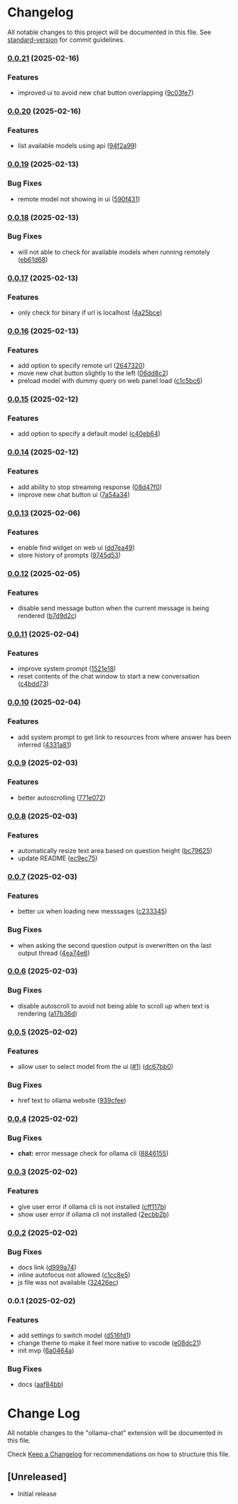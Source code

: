 # Changelog

All notable changes to this project will be documented in this file. See [standard-version](https://github.com/conventional-changelog/standard-version) for commit guidelines.

### [0.0.21](https://github.com/ashish10alex/vscode-ollama-chat/compare/v0.0.20...v0.0.21) (2025-02-16)


### Features

* improved ui to avoid new chat button overlapping ([9c03fe7](https://github.com/ashish10alex/vscode-ollama-chat/commit/9c03fe763c0e2349165522e1cf79d30d2658d7e2))

### [0.0.20](https://github.com/ashish10alex/vscode-ollama-chat/compare/v0.0.19...v0.0.20) (2025-02-16)


### Features

* list available models using api ([94f2a99](https://github.com/ashish10alex/vscode-ollama-chat/commit/94f2a9972f8b13353af699a51284857ba244b691))

### [0.0.19](https://github.com/ashish10alex/vscode-ollama-chat/compare/v0.0.18...v0.0.19) (2025-02-13)


### Bug Fixes

* remote model not showing in ui ([590f431](https://github.com/ashish10alex/vscode-ollama-chat/commit/590f4318e9a56da1c95f9ccd2fc20e75dc0d4084))

### [0.0.18](https://github.com/ashish10alex/vscode-ollama-chat/compare/v0.0.17...v0.0.18) (2025-02-13)


### Bug Fixes

* will not able to check for available models when running remotely ([eb61d68](https://github.com/ashish10alex/vscode-ollama-chat/commit/eb61d68cbf579970466d98f5930ce7c9c48d2624))

### [0.0.17](https://github.com/ashish10alex/vscode-ollama-chat/compare/v0.0.16...v0.0.17) (2025-02-13)


### Features

* only check for binary if url is localhost ([4a25bce](https://github.com/ashish10alex/vscode-ollama-chat/commit/4a25bcef60e0836c7751d7c5575005e05a258e32))

### [0.0.16](https://github.com/ashish10alex/vscode-ollama-chat/compare/v0.0.15...v0.0.16) (2025-02-13)


### Features

* add option to specify remote url ([2647320](https://github.com/ashish10alex/vscode-ollama-chat/commit/2647320e95781fa47e241546f9136809667a2ee5))
* move new chat button slightly to the left ([06dd8c2](https://github.com/ashish10alex/vscode-ollama-chat/commit/06dd8c2f6ac700a1ff7c09a71d81389ad324d2b8))
* preload model with dummy query on web panel load ([c1c5bc6](https://github.com/ashish10alex/vscode-ollama-chat/commit/c1c5bc68c5a8677a4d5916bdbf31b2f2811bc302))

### [0.0.15](https://github.com/ashish10alex/vscode-ollama-chat/compare/v0.0.14...v0.0.15) (2025-02-12)


### Features

* add option to specify a default model ([c40eb64](https://github.com/ashish10alex/vscode-ollama-chat/commit/c40eb64ef4d012377bf09db7b2fcaed849f6aa09))

### [0.0.14](https://github.com/ashish10alex/vscode-ollama-chat/compare/v0.0.13...v0.0.14) (2025-02-12)


### Features

* add ability to stop streaming response ([08d47f0](https://github.com/ashish10alex/vscode-ollama-chat/commit/08d47f0896d7a4c7036e080dd41ee0135a99f39e))
* improve new chat button ui ([7a54a34](https://github.com/ashish10alex/vscode-ollama-chat/commit/7a54a34415579265b3e68fab01ec165687ca57b9))

### [0.0.13](https://github.com/ashish10alex/vscode-ollama-chat/compare/v0.0.12...v0.0.13) (2025-02-06)


### Features

* enable find widget on web ui ([dd7ea49](https://github.com/ashish10alex/vscode-ollama-chat/commit/dd7ea49112b580ffad4f5ad5162a2b4d338a0dad))
* store history of prompts ([9745d53](https://github.com/ashish10alex/vscode-ollama-chat/commit/9745d53ca459224239a8fdfeda93d7fdcf4b8fa2))

### [0.0.12](https://github.com/ashish10alex/vscode-ollama-chat/compare/v0.0.11...v0.0.12) (2025-02-05)


### Features

* disable send message button when the current message is being rendered ([b7d9d2c](https://github.com/ashish10alex/vscode-ollama-chat/commit/b7d9d2cc905b95542abf8bac9970b7ad315c7536))

### [0.0.11](https://github.com/ashish10alex/vscode-ollama-chat/compare/v0.0.10...v0.0.11) (2025-02-04)


### Features

* improve system prompt ([1521e18](https://github.com/ashish10alex/vscode-ollama-chat/commit/1521e185075b0273fc91ded2c79a2c1fbede66d4))
* reset contents of the chat window to start a new conversation ([c4bdd73](https://github.com/ashish10alex/vscode-ollama-chat/commit/c4bdd734dec815f7532509e81a74212219569c30))

### [0.0.10](https://github.com/ashish10alex/vscode-ollama-chat/compare/v0.0.9...v0.0.10) (2025-02-04)


### Features

* add system prompt to get link to resources from where answer has been inferred ([4331a81](https://github.com/ashish10alex/vscode-ollama-chat/commit/4331a81d212d84df2e0931b211bd30827ac9f735))

### [0.0.9](https://github.com/ashish10alex/vscode-ollama-chat/compare/v0.0.8...v0.0.9) (2025-02-03)


### Features

* better autoscrolling ([771e072](https://github.com/ashish10alex/vscode-ollama-chat/commit/771e0728d777da986cd3a566f4b5fa33805b0818))

### [0.0.8](https://github.com/ashish10alex/vscode-ollama-chat/compare/v0.0.7...v0.0.8) (2025-02-03)


### Features

* automatically resize text area based on question height ([bc79625](https://github.com/ashish10alex/vscode-ollama-chat/commit/bc79625742101cbb4cacdbc986f8f85cd7ae36bb))
* update README ([ec9ec75](https://github.com/ashish10alex/vscode-ollama-chat/commit/ec9ec75bdffa61439dffc7caaf4bb4b64586658c))

### [0.0.7](https://github.com/ashish10alex/vscode-ollama-chat/compare/v0.0.6...v0.0.7) (2025-02-03)


### Features

* better ux when loading new messsages ([c233345](https://github.com/ashish10alex/vscode-ollama-chat/commit/c233345318efef1bfb18e617681b037b82834b79))


### Bug Fixes

* when asking the second question output is overwritten on the last output thread ([4ea74e6](https://github.com/ashish10alex/vscode-ollama-chat/commit/4ea74e6ed5be8ce92f47975d99629bffc1e75089))

### [0.0.6](https://github.com/ashish10alex/vscode-ollama-chat/compare/v0.0.5...v0.0.6) (2025-02-03)


### Bug Fixes

* disable autoscroll to avoid not being able to scroll up when text is rendering ([a17b36d](https://github.com/ashish10alex/vscode-ollama-chat/commit/a17b36dce6c3111e5da2868364b6849121d2e0cb))

### [0.0.5](https://github.com/ashish10alex/vscode-ollama-chat/compare/v0.0.4...v0.0.5) (2025-02-02)


### Features

* allow user to select model from the ui  ([#1](https://github.com/ashish10alex/vscode-ollama-chat/issues/1)) ([dc67bb0](https://github.com/ashish10alex/vscode-ollama-chat/commit/dc67bb0a3b7b72f4a0a85c285ba574049a07f268))


### Bug Fixes

* href text to ollama website ([939cfee](https://github.com/ashish10alex/vscode-ollama-chat/commit/939cfee976e3176df821b475328d941e3fa3ef2c))

### [0.0.4](https://github.com/ashish10alex/vscode-ollama-chat/compare/v0.0.3...v0.0.4) (2025-02-02)


### Bug Fixes

* **chat:** error message check for ollama cli ([8846155](https://github.com/ashish10alex/vscode-ollama-chat/commit/8846155f264d484dd10bde1e97f3e4e36b319004))

### [0.0.3](https://github.com/ashish10alex/vscode-ollama-chat/compare/v0.0.2...v0.0.3) (2025-02-02)


### Features

* give user error if ollama cli is not installed ([cff117b](https://github.com/ashish10alex/vscode-ollama-chat/commit/cff117bdae9c7e569f8845e9e5bb079201a9e339))
* show user error if ollama cli not installed ([2ecbb2b](https://github.com/ashish10alex/vscode-ollama-chat/commit/2ecbb2b67e2ed3ac7d0e7c3e01d08aebf5ca3e6c))

### [0.0.2](https://github.com/ashish10alex/vscode-ollama-chat/compare/v0.0.1...v0.0.2) (2025-02-02)


### Bug Fixes

* docs link ([d999a74](https://github.com/ashish10alex/vscode-ollama-chat/commit/d999a74c0a3e99ab750f1390c9cb63c9b7cccfbe))
* inline autofocus not allowed ([c1cc8e5](https://github.com/ashish10alex/vscode-ollama-chat/commit/c1cc8e5ed39114adc51415b767e50688f2c05999))
* js file was not available ([32426ec](https://github.com/ashish10alex/vscode-ollama-chat/commit/32426ec7396490126d858ab7b747d9a507291b55))

### 0.0.1 (2025-02-02)


### Features

* add settings to switch model ([d516fd1](https://github.com/ashish10alex/vscode-ollama-chat/commit/d516fd1d6b47e7f8ae5ba16f76f99f36dacc9bf6))
* change theme to make it feel more native to vscode ([e08dc21](https://github.com/ashish10alex/vscode-ollama-chat/commit/e08dc21c87a1cdc277169cce4dd960d4a9f2bf96))
* init mvp ([6a0464a](https://github.com/ashish10alex/vscode-ollama-chat/commit/6a0464ab2f95beb3909c0c23a3596589a9d0d74c))


### Bug Fixes

* docs ([aaf84bb](https://github.com/ashish10alex/vscode-ollama-chat/commit/aaf84bb308ade26e9359106527207db04b8152c0))

# Change Log

All notable changes to the "ollama-chat" extension will be documented in this file.

Check [Keep a Changelog](http://keepachangelog.com/) for recommendations on how to structure this file.

## [Unreleased]

- Initial release